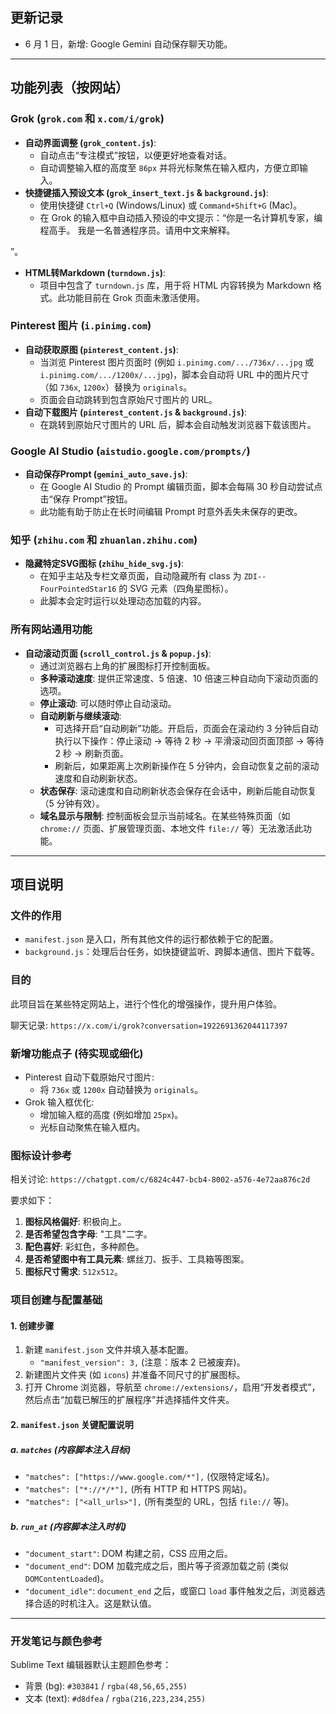 ## 更新记录

- 6 月 1 日，新增: Google Gemini 自动保存聊天功能。

---

## 功能列表（按网站）

### Grok (`grok.com` 和 `x.com/i/grok`)

- **自动界面调整 (`grok_content.js`)**:
  - 自动点击“专注模式”按钮，以便更好地查看对话。
  - 自动调整输入框的高度至 `86px` 并将光标聚焦在输入框内，方便立即输入。
- **快捷键插入预设文本 (`grok_insert_text.js` & `background.js`)**:
  - 使用快捷键 `Ctrl+Q` (Windows/Linux) 或 `Command+Shift+G` (Mac)。
  - 在 Grok 的输入框中自动插入预设的中文提示：“你是一名计算机专家，编程高手。
我是一名普通程序员。请用中文来解释。

”。
- **HTML转Markdown (`turndown.js`)**:
  - 项目中包含了 `turndown.js` 库，用于将 HTML 内容转换为 Markdown 格式。此功能目前在 Grok 页面未激活使用。

### Pinterest 图片 (`i.pinimg.com`)

- **自动获取原图 (`pinterest_content.js`)**:
  - 当浏览 Pinterest 图片页面时 (例如 `i.pinimg.com/.../736x/...jpg` 或 `i.pinimg.com/.../1200x/...jpg`)，脚本会自动将 URL 中的图片尺寸（如 `736x`, `1200x`）替换为 `originals`。
  - 页面会自动跳转到包含原始尺寸图片的 URL。
- **自动下载图片 (`pinterest_content.js` & `background.js`)**:
  - 在跳转到原始尺寸图片的 URL 后，脚本会自动触发浏览器下载该图片。

### Google AI Studio (`aistudio.google.com/prompts/`)

- **自动保存Prompt (`gemini_auto_save.js`)**:
  - 在 Google AI Studio 的 Prompt 编辑页面，脚本会每隔 30 秒自动尝试点击“保存 Prompt”按钮。
  - 此功能有助于防止在长时间编辑 Prompt 时意外丢失未保存的更改。

### 知乎 (`zhihu.com` 和 `zhuanlan.zhihu.com`)

- **隐藏特定SVG图标 (`zhihu_hide_svg.js`)**:
  - 在知乎主站及专栏文章页面，自动隐藏所有 class 为 `ZDI--FourPointedStar16` 的 SVG 元素（四角星图标）。
  - 此脚本会定时运行以处理动态加载的内容。

### 所有网站通用功能

- **自动滚动页面 (`scroll_control.js` & `popup.js`)**:
  - 通过浏览器右上角的扩展图标打开控制面板。
  - **多种滚动速度**: 提供正常速度、5 倍速、10 倍速三种自动向下滚动页面的选项。
  - **停止滚动**: 可以随时停止自动滚动。
  - **自动刷新与继续滚动**:
    - 可选择开启“自动刷新”功能。开启后，页面会在滚动约 3 分钟后自动执行以下操作：停止滚动 -> 等待 2 秒 -> 平滑滚动回页面顶部 -> 等待 2 秒 -> 刷新页面。
    - 刷新后，如果距离上次刷新操作在 5 分钟内，会自动恢复之前的滚动速度和自动刷新状态。
  - **状态保存**: 滚动速度和自动刷新状态会保存在会话中，刷新后能自动恢复（5 分钟有效）。
  - **域名显示与限制**: 控制面板会显示当前域名。在某些特殊页面（如 `chrome://` 页面、扩展管理页面、本地文件 `file://` 等）无法激活此功能。

---

## 项目说明

### 文件的作用

- `manifest.json` 是入口，所有其他文件的运行都依赖于它的配置。
- `background.js`：处理后台任务，如快捷键监听、跨脚本通信、图片下载等。

### 目的

此项目旨在某些特定网站上，进行个性化的增强操作，提升用户体验。

聊天记录: `https://x.com/i/grok?conversation=1922691362044117397`

### 新增功能点子 (待实现或细化)

- Pinterest 自动下载原始尺寸图片:
  - 将 `736x` 或 `1200x` 自动替换为 `originals`。
- Grok 输入框优化:
  - 增加输入框的高度 (例如增加 `25px`)。
  - 光标自动聚焦在输入框内。

### 图标设计参考

相关讨论: `https://chatgpt.com/c/6824c447-bcb4-8002-a576-4e72aa876c2d`

要求如下：
1. **图标风格偏好**: 积极向上。
2. **是否希望包含字母**: "工具"二字。
3. **配色喜好**: 彩虹色，多种颜色。
4. **是否希望图中有工具元素**: 螺丝刀、扳手、工具箱等图案。
5. **图标尺寸需求**: `512x512`。

### 项目创建与配置基础

#### 1. 创建步骤
1. 新建 `manifest.json` 文件并填入基本配置。
   - `"manifest_version": 3,` (注意：版本 2 已被废弃)。
2. 新建图片文件夹 (如 `icons`) 并准备不同尺寸的扩展图标。
3. 打开 Chrome 浏览器，导航至 `chrome://extensions/`，启用“开发者模式”，然后点击“加载已解压的扩展程序”并选择插件文件夹。

#### 2. `manifest.json` 关键配置说明

##### a. `matches` (内容脚本注入目标)
- `"matches": ["https://www.google.com/*"],` (仅限特定域名)。
- `"matches": ["*://*/*"],` (所有 HTTP 和 HTTPS 网站)。
- `"matches": ["<all_urls>"],` (所有类型的 URL，包括 `file://` 等)。

##### b. `run_at` (内容脚本注入时机)
- `"document_start"`: DOM 构建之前，CSS 应用之后。
- `"document_end"`: DOM 加载完成之后，图片等子资源加载之前 (类似 `DOMContentLoaded`)。
- `"document_idle"`: `document_end` 之后，或窗口 `load` 事件触发之后，浏览器选择合适的时机注入。这是默认值。

---

### 开发笔记与颜色参考

Sublime Text 编辑器默认主题颜色参考：
- 背景 (bg): `#303841` / `rgba(48,56,65,255)`
- 文本 (text): `#d8dfea` / `rgba(216,223,234,255)`
